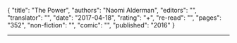 {
"title": "The Power",
"authors": "Naomi Alderman",
"editors": "",
"translator": "",
"date": "2017-04-18",
"rating": "+",
"re-read": "",
"pages": "352",
"non-fiction": "",
"comic": "",
"published": "2016"
}

---
